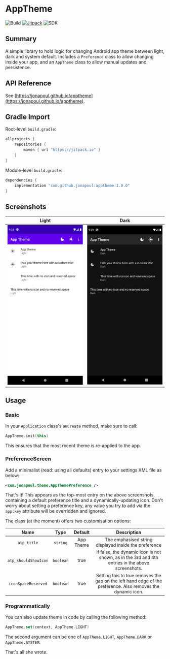 # AppTheme

![Build](https://github.com/jonapoul/apptheme/actions/workflows/actions.yml/badge.svg)
[![Jitpack](https://jitpack.io/v/jonapoul/apptheme.svg)](https://jitpack.io/#jonapoul/apptheme)
![SDK](https://img.shields.io/badge/API-14%2B-brightgreen.svg?style=flat)

## Summary
A simple library to hold logic for changing Android app theme between light, dark and system default. Includes a `Preference` class to allow changing inside your app, and an `AppTheme` class to allow manual updates and persistence.

## API Reference
See [https://jonapoul.github.io/apptheme](https://jonapoul.github.io/apptheme).
 
## Gradle Import
Root-level `build.gradle`:
```gradle
allprojects {
    repositories {
        maven { url "https://jitpack.io" }
    }
}
```

Module-level `build.gradle`:
```gradle
dependencies {
    implementation "com.github.jonapoul:apptheme:1.0.0"
}
```

## Screenshots

| Light | Dark
|:--:|:--:|
![Dialog](img/light.png) | ![Fragment](img/dark.png) |

## Usage

### Basic

In your `Application` class's `onCreate` method, make sure to call:
```kotlin
AppTheme.init(this)
```
This ensures that the most recent theme is re-applied to the app.

### PreferenceScreen

Add a minimalist (read: using all defaults) entry to your settings XML file as below:
```xml
<com.jonapoul.theme.AppThemePreference />
```
That's it! This appears as the top-most entry on the above screenshots, containing a default preference title and a dynamically-updating icon. Don't worry about setting a preference key, any value you try to add via the `app:key` attribute will be overridden and ignored.

The class (at the moment) offers two customisation options:

| Name | Type | Default | Description |
|:--:|:--:|:--:|:--:|
| `atp_title` | `string` | App Theme | The emphasised string displayed inside the preference |
| `atp_shouldShowIcon` | `boolean` | true | If false, the dynamic icon is not shown, as in the 3rd and 4th entries in the above screenshots. |
| `iconSpaceReserved` | `boolean` | true | Setting this to true removes the gap on the left hand edge of the preference. Also removes the dynamic icon. |

### Programmatically

You can also update theme in code by calling the following method:

```kotlin
AppTheme.set(context, AppTheme.LIGHT)
```

The second argument can be one of `AppTheme.LIGHT`, `AppTheme.DARK` or `AppTheme.SYSTEM`. 

That's all she wrote.
